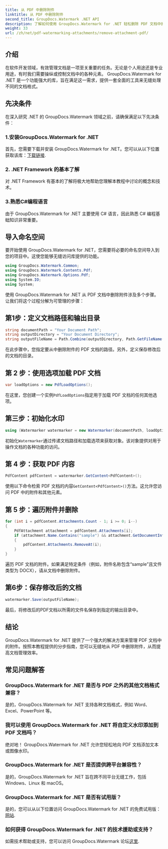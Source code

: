 ```yaml
---
title: 从 PDF 中删除附件
linktitle: 从 PDF 中删除附件
second_title: GroupDocs.Watermark .NET API
description: 了解如何使用 GroupDocs.Watermark for .NET 轻松删除 PDF 文档中的附件。提高您的文档管理效率。
weight: 33
url: /zh/net/pdf-watermarking-attachments/remove-attachment-pdf/
---
```

## 介绍
在软件开发领域，有效管理文档是一项至关重要的任务。无论是个人用途还是专业用途，有时我们需要操纵或控制文档中的各种元素。 GroupDocs.Watermark for .NET 是一个功能强大的库，旨在满足这一需求，提供一套全面的工具来无缝处理不同的文档格式。
## 先决条件
在深入研究 .NET 的 GroupDocs.Watermark 领域之前，请确保满足以下先决条件：
### 1.安装GroupDocs.Watermark for .NET
首先，您需要下载并安装 GroupDocs.Watermark for .NET。您可以从以下位置获取该库：[下载链接](https://releases.groupdocs.com/Watermark/net/).
### 2. .NET Framework 的基本了解
对 .NET Framework 有基本的了解将极大地帮助您理解本教程中讨论的概念和技术。
### 3.熟悉C#编程语言
由于 GroupDocs.Watermark for .NET 主要使用 C# 语言，因此熟悉 C# 编程基础知识非常重要。

## 导入命名空间
要开始使用 GroupDocs.Watermark for .NET，您需要将必要的命名空间导入到您的项目中。这使您能够无缝访问库提供的功能。

```csharp
using GroupDocs.Watermark.Common;
using GroupDocs.Watermark.Contents.Pdf;
using GroupDocs.Watermark.Options.Pdf;
using System.IO;
using System;
```
使用 GroupDocs.Watermark for .NET 从 PDF 文档中删除附件涉及多个步骤。让我们将这个过程分解为可管理的步骤：
## 第1步：定义文档路径和输出目录
```csharp
string documentPath = "Your Document Path";
string outputDirectory = "Your Document Directory";
string outputFileName = Path.Combine(outputDirectory, Path.GetFileName(documentPath));
```
在此步骤中，您指定要从中删除附件的 PDF 文档的路径。另外，定义保存修改后的文档的目录。
## 第 2 步：使用选项加载 PDF 文档
```csharp
var loadOptions = new PdfLoadOptions();
```
在这里，您创建一个实例`PdfLoadOptions`指定用于加载 PDF 文档的任何其他选项。
## 第三步：初始化水印
```csharp
using (Watermarker watermarker = new Watermarker(documentPath, loadOptions))
```
初始化`Watermarker`通过传递文档路径和加载选项来获取对象。该对象提供对用于操作文档的各种功能的访问。
## 第 4 步：获取 PDF 内容
```csharp
PdfContent pdfContent = watermarker.GetContent<PdfContent>();
```
使用以下命令检索 PDF 文档的内容`GetContent<PdfContent>()`方法。这允许您访问 PDF 中的附件和其他元素。
## 第 5 步：遍历附件并删除
```csharp
for (int i = pdfContent.Attachments.Count - 1; i >= 0; i--)
{
    PdfAttachment attachment = pdfContent.Attachments[i];
    if (attachment.Name.Contains("sample") && attachment.GetDocumentInfo().FileType == FileType.DOCX)
    {
        pdfContent.Attachments.RemoveAt(i);
    }
}
```
遍历 PDF 文档的附件。如果满足特定条件（例如，附件名称包含“sample”且文件类型为 DOCX），请从文档中删除附件。
## 第6步：保存修改后的文档
```csharp
watermarker.Save(outputFileName);
```
最后，将修改后的PDF文档以所需的文件名保存到指定的输出目录中。

## 结论
GroupDocs.Watermark for .NET 提供了一个强大的解决方案来管理 PDF 文档中的附件。按照本教程提供的分步指南，您可以无缝地从 PDF 中删除附件，从而提高文档管理效率。
## 常见问题解答
### GroupDocs.Watermark for .NET 是否与 PDF 之外的其他文档格式兼容？
是的，GroupDocs.Watermark for .NET 支持各种文档格式，例如 Word、Excel、PowerPoint 等。
### 我可以使用 GroupDocs.Watermark for .NET 将自定义水印添加到 PDF 文档吗？
绝对地！ GroupDocs.Watermark for .NET 允许您轻松地向 PDF 文档添加文本或图像水印。
### GroupDocs.Watermark for .NET 是否提供跨平台兼容性？
是的，GroupDocs.Watermark for .NET 旨在跨不同平台无缝工作，包括 Windows、Linux 和 macOS。
### GroupDocs.Watermark for .NET 是否有试用版？
是的，您可以从以下位置访问 GroupDocs.Watermark for .NET 的免费试用版：[网站](https://releases.groupdocs.com/).
### 如何获得 GroupDocs.Watermark for .NET 的技术援助或支持？
如需技术帮助或支持，您可以访问 GroupDocs.Watermark 论坛[这里](https://forum.groupdocs.com/c/watermark/19).